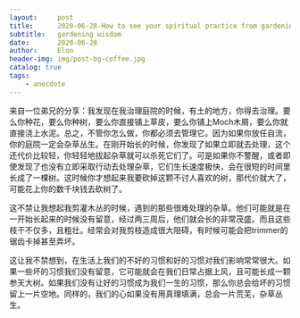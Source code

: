 ```yaml
---
layout:     post
title:      2020-06-28-How to see your spiritual practice from gardening
subtitle:   gardening wisdom
date:       2020-06-28
author:     Elon
header-img: img/post-bg-coffee.jpg
catalog: true
tags:
    - anecdote
---
```


来自一位弟兄的分享：我发现在我治理庭院的时候，有土的地方，你得去治理。要么你种花，要么你种树，要么你直接铺上草皮，要么你铺上Moch木屑，要么你就直接浇上水泥。总之，不管你怎么做，你都必须去管理它。因为如果你放任自流，你的庭院一定会杂草丛生。在刚开始长的时候，你发现了如果立即就去处理，这个还代价比较轻，你轻轻地拔起杂草就可以杀死它们了。可是如果你不警醒，或者即使发现了也没有立即采取行动去处理杂草，它们生长速度极快，会在很短的时间里长成了一棵树。这时候你才想起来我要砍掉这颗不讨人喜欢的树，那代价就大了，可能花上你的数千块钱去砍树了。


这不禁让我想起我剪灌木丛的时候，遇到的那些很难处理的杂草。他们可能就是在一开始长起来的时候没有留意，经过两三周后，他们就会长的非常茂盛。而且这些枝干不仅多，且粗壮。经常会对我剪枝造成很大阻碍，有时候可能会把trimmer的锯齿卡掉甚至弄坏。

这让我不禁想到，在生活上我们的不好的习惯和好的习惯对我们影响常常很大。如果一些坏的习惯我们没有留意，它可能就会在我们日常占据上风，且可能长成一颗参天大树。如果我们没有让好的习惯成为我们一生的习惯，那么你总会给坏的习惯留上一片空地。同样的，我们的心如果没有用真理填满，总会一片荒芜，杂草丛生。